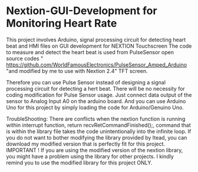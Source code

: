 # Nextion-GUI-Development for Monitoring Heart Rate
This project involves Arduino, signal processing circuit for detecting heart beat and HMI files on GUI development for NEXTION Touchscreen
The code to measure and detect the heart beat is used from PulseSensor open source codes " https://github.com/WorldFamousElectronics/PulseSensor_Amped_Arduino "and modified by me to use with Nextion 2.4" TFT screen.

Therefore you can use Pulse Sensor instead of designing a signal processing circuit for detecting a hert beat. There will be no necessity for coding modification for Pulse Sensor usage. Just connect data output of the sensor to Analog Input A0 on the arduino board. And you can use Arduino Uno for this project by simply loading the code for Arduino/Genuino Uno.

TroubleShooting:
  There are conflicts when the nextion function is running within interrupt function, return recvRetCommandFinished();, command that is within the library file takes the code unintentionally into the infinite loop. If you do not want to bother modifying the library provided by Itead, you can download my modified version that is perfectly fit for this project. 
IMPORTANT ! If you are using the modified version of the nextion library, you might have a problem using the library for other projects. I kindly remind you to use the modified library for this project ONLY. 
  
